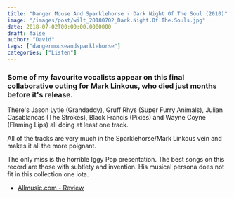 ```yaml
---
title: "Danger Mouse And Sparklehorse - Dark Night Of The Soul (2010)"
image: "/images/post/wilt_20180702_Dark.Night.Of.The.Souls.jpg"
date: 2018-07-02T00:00:00.0000000
draft: false
author: "David"
tags: ["dangermouseandsparklehorse"]
categories: ["Listen"]
---
```

### Some of my favourite vocalists appear on this final collaborative outing for Mark Linkous, who died just months before it's release.

 There's Jason Lytle (Grandaddy), Gruff Rhys (Super Furry Animals), Julian Casablancas (The Strokes), Black Francis (Pixies) and Wayne Coyne (Flaming Lips) all doing at least one track.  
  
All of the tracks are very much in the Sparklehorse/Mark Linkous vein and makes it all the more poignant.  
  
The only miss is the horrible Iggy Pop presentation. The best songs on this record are those with subtlety and invention. His musical persona does not fit in this collection one iota.

-  [Allmusic.com - Review](https://www.allmusic.com/album/dark-night-of-the-soul-mw0001352142)